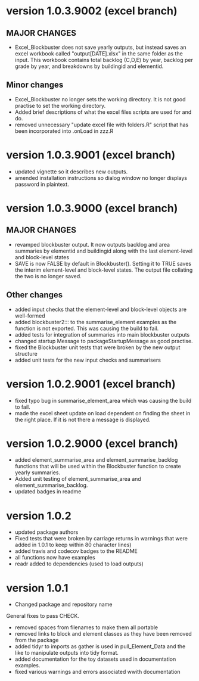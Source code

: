 # version 1.0.3.9002 (excel branch)

## MAJOR CHANGES

* Excel_Blockbuster does not save yearly outputs, but instead saves an excel workbook called "output[DATE].xlsx" in the same folder as the input. This workbook contains total backlog (C,D,E) by year, backlog per grade by year, and breakdowns by buildingid and elementid.

## Minor changes
* Excel_Blockbuster no longer sets the working directory. It is not good practise to set the working directory.
* Added brief descriptions of what the excel files scripts are used for and do.
* removed unnecessary "update excel file with folders.R" script that has been incorporated into .onLoad in zzz.R


# version 1.0.3.9001 (excel branch)

* updated vignette so it describes new outputs.
* amended installation instructions so dialog window no longer displays password in plaintext.

# version 1.0.3.9000 (excel branch)

## MAJOR CHANGES
* revamped blockbuster output.  It now outputs backlog and area summaries by elementid and buildingid along with the last element-level and block-level states
* SAVE is now FALSE by default in Blockbuster().  Setting it to TRUE saves the
interim element-level and block-level states. The output file collating the two is no longer saved.

## Other changes
* added input checks that the element-level and block-level objects are well-formed
* added blockbuster2::: to the summarise_element examples as the function is not exported. This was causing the build to fail.
* added tests for integration of summaries into main blockbuster outputs
* changed startup Message to packageStartupMessage as good practise.
* fixed the Blockbuster unit tests that were broken by the new output structure
* added unit tests for the new input checks and summarisers

# version 1.0.2.9001 (excel branch)

* fixed typo bug in summarise_element_area which was causing the build to fail.
* made the excel sheet update on load dependent on finding the sheet in the right place.  If it is not there a message is displayed.

# version 1.0.2.9000 (excel branch)

* added element_summarise_area and element_summarise_backlog functions that will
be used within the Blockbuster function to create yearly summaries.
* Added unit testing of element_summarise_area and element_summarise_backlog.
* updated badges in readme

# version 1.0.2

* updated package authors
* Fixed tests that were broken by carriage returns in warnings that were added in 1.0.1 to keep within 80 character lines)
* added travis and codecov badges to the README
* all functions now have examples
* readr added to dependencies (used to load outputs)

# version 1.0.1

* Changed package and repository name

General fixes to pass CHECK.

* removed spaces from filenames to make them all portable
* removed links to block and element classes as they have been removed from 
the package
* added tidyr to imports as gather is used in pull_Element_Data and the like to 
manipulate outputs into tidy format.
* added documentation for the toy datasets used in documentation examples.
* fixed various warnings and errors associated wwith documentation
